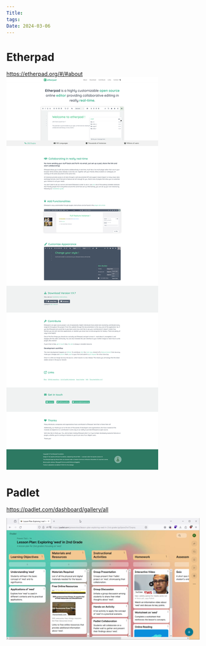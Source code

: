 ```yaml
---
Title: 
tags: 
Date: 2024-03-06
---
```

# Etherpad 

https://etherpad.org/#/#about
![](_asset/2024-03-06_online%20%20Colab_image_1.png)


# Padlet 

https://padlet.com/dashboard/gallery/all

 ![](_asset/2024-03-06_online%20%20Colab_image_2.png)